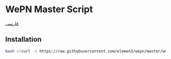 # WePN Master Script


[فارسی](README.fa.md)


## Installation
``` bash
bash <(curl -s https://raw.githubusercontent.com/elemen3/wepn/master/wepn.sh)
```
